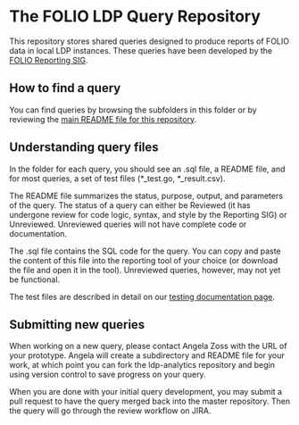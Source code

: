 # The FOLIO LDP Query Repository

This repository stores shared queries designed to produce reports of FOLIO data in local LDP instances. These queries have been developed by the [FOLIO Reporting SIG](https://wiki.folio.org/display/RPT/).

## How to find a query

You can find queries by browsing the subfolders in this folder or by reviewing the [main README file for this repository](https://github.com/folio-org/ldp-analytics).

## Understanding query files

In the folder for each query, you should see an .sql file, a README file, and for most queries, a set of test files (\*\_test.go, \*\_result.csv). 

The README file summarizes the status, purpose, output, and parameters of the query. The status of a query can either be Reviewed (it has undergone review for code logic, syntax, and style by the Reporting SIG) or Unreviewed. Unreviewed queries will not have complete code or documentation. 

The .sql file contains the SQL code for the query. You can copy and paste the content of this file into the reporting tool of your choice (or download the file and open it in the tool). Unreviewed queries, however, may not yet be functional.

The test files are described in detail on our [testing documentation page](https://github.com/folio-org/ldp-analytics/blob/master/TESTING.md).

## Submitting new queries

When working on a new query, please contact Angela Zoss with the URL of your prototype. Angela will create a subdirectory and README file for your work, at which point you can fork the ldp-analytics repository and begin using version control to save progress on your query.

When you are done with your initial query development, you may submit a pull request to have the query merged back into the master repository. Then the query will go through the review workflow on JIRA.
